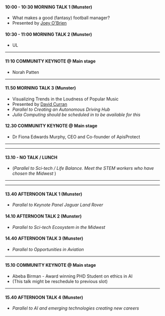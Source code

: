 


#### 10:00 - 10:30 MORNING TALK 1 (Munster)
* What makes a good (fantasy) football manager?
* Presented by [Joey O'Brien](https://twitter.com/obrienj_)

#### 10:30 - 11:00 MORNING TALK 2 (Munster)

* UL

------------------------------------------------------

#### 11:10 COMMUNITY KEYNOTE @ Main stage

* Norah Patten
------------------------------------------------------

#### 11.50  MORNING TALK 3 (Munster)
* Visualizing Trends in the Loudness of Popular Music
* Presented by [David Curran](https://twitter.com/iamreddave)
* *Parallel to Creating an Autonomous Driving Hub*
* *Julia Computing should be scheduled in to be available for this* 
 
#### 12.30 COMMUNITY KEYNOTE @ Main stage

* Dr Fiona Edwards Murphy, CEO and Co-founder of ApisProtect 

------------------------------------------------------
------------------------------------------------------

#### 13.10 - NO TALK / LUNCH

* (*Parallel to Sci-tech / Life Balance. Meet the STEM workers who have chosen the Midwest* )

------------------------------------------------------
------------------------------------------------------

#### 13.40  AFTERNOON TALK 1 (Munster)

* *Parallel to Keynote Panel Jaguar Land Rover*

#### 14.10  AFTERNOON TALK 2 (Munster)

* *Parallel to Sci-tech Ecosystem in the Midwest*

####  14.40  AFTERNOON TALK 3 (Munster)
* *Parallel to Opportunities in Aviation*

------------------------------------------------------
#### 15.10 COMMUNITY KEYNOTE @ Main stage

* Abeba Birman - Award winning PHD Student on ethics in AI 
* (This talk might be reschedule to previous slot)
------------------------------------------------------

#### 15.40 AFTERNOON TALK 4 (Munster)
* *Parallel to AI and emerging technologies creating new careers* 
